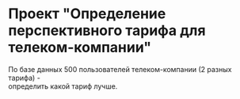 # Проект "Определение перспективного тарифа для телеком-компании"

По базе данных 500 пользователей телеком-компании (2 разных тарифа) -  
определить какой тариф лучше.
